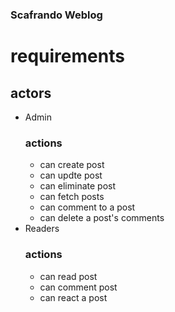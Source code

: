 ### Scafrando Weblog

# requirements

## actors

- Admin
  ### actions
  - can create post
  - can updte post
  - can eliminate post
  - can fetch posts
  - can comment to a post
  - can delete a post's comments
- Readers
  ### actions
  - can read post
  - can comment post
  - can react a post
